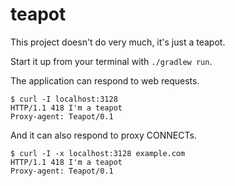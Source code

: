 # teapot
This project doesn't do very much, it's just a teapot.

Start it up from your terminal with `./gradlew run`.

The application can respond to web requests.
```
$ curl -I localhost:3128
HTTP/1.1 418 I'm a teapot
Proxy-agent: Teapot/0.1
```

And it can also respond to proxy CONNECTs.
```
$ curl -I -x localhost:3128 example.com
HTTP/1.1 418 I'm a teapot
Proxy-agent: Teapot/0.1
```
